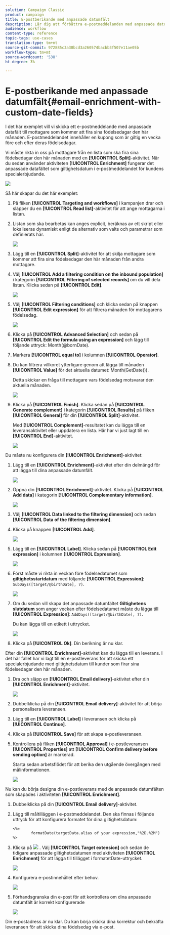 ```yaml
---
solution: Campaign Classic
product: campaign
title: E-postberikande med anpassade datumfält
description: Lär dig att förbättra e-postmeddelanden med anpassade datumfält
audience: workflow
content-type: reference
topic-tags: use-cases
translation-type: tm+mt
source-git-commit: 972885c3a38bcd3a260574bacbb3f507e11ae05b
workflow-type: tm+mt
source-wordcount: '538'
ht-degree: 3%

---
```



# E-postberikande med anpassade datumfält{#email-enrichment-with-custom-date-fields}

I det här exemplet vill vi skicka ett e-postmeddelande med anpassade datafält till mottagare som kommer att fira sina födelsedagar den här månaden. E-postmeddelandet innehåller en kupong som är giltig en vecka före och efter deras födelsedagar.

Vi måste rikta in oss på mottagare från en lista som ska fira sina födelsedagar den här månaden med en **[!UICONTROL Split]**-aktivitet. När du sedan använder aktiviteten **[!UICONTROL Enrichment]** fungerar det anpassade datafältet som giltighetsdatum i e-postmeddelandet för kundens specialerbjudande.

![](assets/uc_enrichment.png)

Så här skapar du det här exemplet:

1. På fliken **[!UICONTROL Targeting and workflows]** i kampanjen drar och släpper du en **[!UICONTROL Read list]**-aktivitet för att ange mottagarna i listan.
1. Listan som ska bearbetas kan anges explicit, beräknas av ett skript eller lokaliseras dynamiskt enligt de alternativ som valts och parametrar som definierats här.

   ![](assets/uc_enrichment_1.png)

1. Lägg till en **[!UICONTROL Split]**-aktivitet för att skilja mottagare som kommer att fira sina födelsedagar den här månaden från andra mottagare.
1. Välj **[!UICONTROL Add a filtering condition on the inbound population]** i kategorin **[!UICONTROL Filtering of selected records]** om du vill dela listan. Klicka sedan på **[!UICONTROL Edit]**.

   ![](assets/uc_enrichment_2.png)

1. Välj **[!UICONTROL Filtering conditions]** och klicka sedan på knappen **[!UICONTROL Edit expression]** för att filtrera månaden för mottagarens födelsedag.

   ![](assets/uc_enrichment_3.png)

1. Klicka på **[!UICONTROL Advanced Selection]** och sedan på **[!UICONTROL Edit the formula using an expression]** och lägg till följande uttryck: Month(@bornDate).
1. Markera **[!UICONTROL equal to]** i kolumnen **[!UICONTROL Operator]**.
1. Du kan filtrera villkoret ytterligare genom att lägga till månaden **[!UICONTROL Value]** för det aktuella datumet: Month(GetDate()).

   Detta skickar en fråga till mottagare vars födelsedag motsvarar den aktuella månaden.

   ![](assets/uc_enrichment_4.png)

1. Klicka på **[!UICONTROL Finish]**. Klicka sedan på **[!UICONTROL Generate complement]** i kategorin **[!UICONTROL Results]** på fliken **[!UICONTROL General]** för din **[!UICONTROL Split]**-aktivitet.

   Med **[!UICONTROL Complement]**-resultatet kan du lägga till en leveransaktivitet eller uppdatera en lista. Här har vi just lagt till en **[!UICONTROL End]**-aktivitet.

   ![](assets/uc_enrichment_6.png)

Du måste nu konfigurera din **[!UICONTROL Enrichment]**-aktivitet:

1. Lägg till en **[!UICONTROL Enrichment]**-aktivitet efter din delmängd för att lägga till dina anpassade datumfält.

   ![](assets/uc_enrichment_7.png)

1. Öppna din **[!UICONTROL Enrichment]**-aktivitet. Klicka på **[!UICONTROL Add data]** i kategorin **[!UICONTROL Complementary information]**.

   ![](assets/uc_enrichment_8.png)

1. Välj **[!UICONTROL Data linked to the filtering dimension]** och sedan **[!UICONTROL Data of the filtering dimension]**.
1. Klicka på knappen **[!UICONTROL Add]**.

   ![](assets/uc_enrichment_9.png)

1. Lägg till en **[!UICONTROL Label]**. Klicka sedan på **[!UICONTROL Edit expression]** i kolumnen **[!UICONTROL Expression]**.

   ![](assets/uc_enrichment_10.png)

1. Först måste vi rikta in veckan före födelsedatumet som **giltighetsstartdatum** med följande **[!UICONTROL Expression]**: `SubDays([target/@birthDate], 7)`.

   ![](assets/uc_enrichment_11.png)

1. Om du sedan vill skapa det anpassade datumfältet **Giltighetens slutdatum** som anger veckan efter födelsedatumet måste du lägga till **[!UICONTROL Expression]**: `AddDays([target/@birthDate], 7)`.

   Du kan lägga till en etikett i uttrycket.

   ![](assets/uc_enrichment_12.png)

1. Klicka på **[!UICONTROL Ok]**. Din berikning är nu klar.

Efter din **[!UICONTROL Enrichment]**-aktivitet kan du lägga till en leverans. I det här fallet har vi lagt till en e-postleverans för att skicka ett specialerbjudande med giltighetsdatum till kunder som firar sina födelsedagar den här månaden.

1. Dra och släpp en **[!UICONTROL Email delivery]**-aktivitet efter din **[!UICONTROL Enrichment]**-aktivitet.

   ![](assets/uc_enrichment_15.png)

1. Dubbelklicka på din **[!UICONTROL Email delivery]**-aktivitet för att börja personalisera leveransen.
1. Lägg till en **[!UICONTROL Label]** i leveransen och klicka på **[!UICONTROL Continue]**.
1. Klicka på **[!UICONTROL Save]** för att skapa e-postleveransen.
1. Kontrollera på fliken **[!UICONTROL Approval]** i e-postleveransen **[!UICONTROL Properties]** att **[!UICONTROL Confirm delivery before sending option]** är markerad.

   Starta sedan arbetsflödet för att berika den utgående övergången med målinformationen.

   ![](assets/uc_enrichment_18.png)

Nu kan du börja designa din e-postleverans med de anpassade datumfälten som skapades i aktiviteten **[!UICONTROL Enrichment]**.

1. Dubbelklicka på din **[!UICONTROL Email delivery]**-aktivitet.
1. Lägg till måltilläggen i e-postmeddelandet. Den ska finnas i följande uttryck för att konfigurera formatet för dina giltighetsdatum:

   ```
   <%=
           formatDate(targetData.alias of your expression,"%2D.%2M")  %>
   ```

1. Klicka på ![](assets/uc_enrichment_16.png) . Välj **[!UICONTROL Target extension]** och sedan de tidigare anpassade giltighetsdatumen med aktiviteten **[!UICONTROL Enrichment]** för att lägga till tillägget i formatetDate-uttrycket.

   ![](assets/uc_enrichment_19.png)

1. Konfigurera e-postinnehållet efter behov.

   ![](assets/uc_enrichment_17.png)

1. Förhandsgranska din e-post för att kontrollera om dina anpassade datumfält är korrekt konfigurerade

   ![](assets/uc_enrichment_20.png)

Din e-postadress är nu klar. Du kan börja skicka dina korrektur och bekräfta leveransen för att skicka dina födelsedag via e-post.
